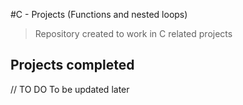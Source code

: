 #C - Projects (Functions and nested loops)
> Repository created to work in C related projects <br>
## Projects completed
// TO DO
To be updated later
